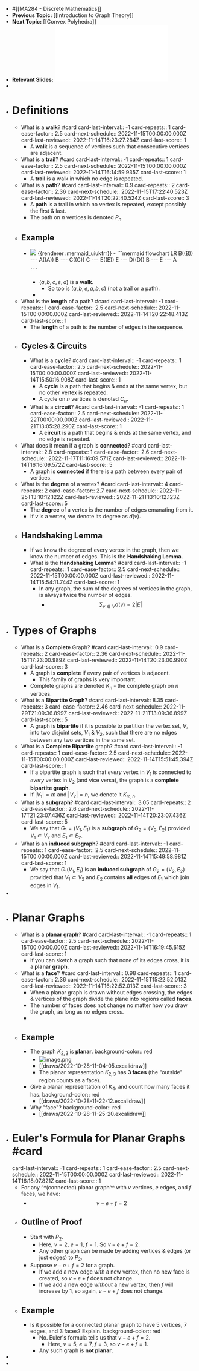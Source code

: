 - #[[MA284 - Discrete Mathematics]]
- **Previous Topic:** [[Introduction to Graph Theory]]
- **Next Topic:** [[Convex Polyhedra]]
- **Relevant Slides:** ![MA284-Week08.pdf](../assets/MA284-Week08_1666785726176_0.pdf)
-
- # Definitions
	- What is a **walk**? #card
	  card-last-interval:: -1
	  card-repeats:: 1
	  card-ease-factor:: 2.5
	  card-next-schedule:: 2022-11-15T00:00:00.000Z
	  card-last-reviewed:: 2022-11-14T16:23:27.284Z
	  card-last-score:: 1
		- A **walk** is a sequence of vertices such that consecutive vertices are adjacent.
	- What is a **trail**? #card
	  card-last-interval:: -1
	  card-repeats:: 1
	  card-ease-factor:: 2.5
	  card-next-schedule:: 2022-11-15T00:00:00.000Z
	  card-last-reviewed:: 2022-11-14T16:14:59.935Z
	  card-last-score:: 1
		- A **trail** is a walk in which no edge is repeated.
	- What is a **path**? #card
	  card-last-interval:: 0.9
	  card-repeats:: 2
	  card-ease-factor:: 2.36
	  card-next-schedule:: 2022-11-15T17:22:40.523Z
	  card-last-reviewed:: 2022-11-14T20:22:40.524Z
	  card-last-score:: 3
		- A **path** is a trail in which no vertex is repeated, except possibly the first & last.
		- The path on $n$ vertices is denoted $P_n$.
	- ## Example
		- <img src="https://mermaid.ink/img/ICBmbG93Y2hhcnQgTFIKQigoQikpIC0tLSBBKChBKSkKQiAtLS0gQygoQykpCkMgLS0tIEUoKEUpKQpFIC0tLSBEKChEKSkKQiAtLS0gRSAtLS0gQQoK" />
		  {{renderer :mermaid_uiukfrr}}
			- ```mermaid 
			  flowchart LR
			  B((B)) --- A((A))
			  B --- C((C))
			  C --- E((E))
			  E --- D((D))
			  B --- E --- A
			  
			  ```
			- $(a,b,c,e,d)$ is a **walk**.
				- So too is $(a,b,e,a,b,c)$ (not a trail or a path).
			-
	- What is the **length** of a path? #card
	  card-last-interval:: -1
	  card-repeats:: 1
	  card-ease-factor:: 2.5
	  card-next-schedule:: 2022-11-15T00:00:00.000Z
	  card-last-reviewed:: 2022-11-14T20:22:48.413Z
	  card-last-score:: 1
		- The **length** of a path is the number of edges in the sequence.
	- ## Cycles & Circuits
		- What is a **cycle**? #card
		  card-last-interval:: -1
		  card-repeats:: 1
		  card-ease-factor:: 2.5
		  card-next-schedule:: 2022-11-15T00:00:00.000Z
		  card-last-reviewed:: 2022-11-14T15:50:16.908Z
		  card-last-score:: 1
			- A **cycle** is a path that begins & ends at the same vertex, but no other vertex is repeated.
			- A cycle on $n$ vertices is denoted $C_n$.
		- What is a **circuit**? #card
		  card-last-interval:: -1
		  card-repeats:: 1
		  card-ease-factor:: 2.5
		  card-next-schedule:: 2022-11-22T00:00:00.000Z
		  card-last-reviewed:: 2022-11-21T13:05:28.290Z
		  card-last-score:: 1
			- A **circuit** is a path that begins & ends at the same vertex, and no edge is repeated.
	- What does it mean if a graph is **connected**? #card
	  card-last-interval:: 2.8
	  card-repeats:: 1
	  card-ease-factor:: 2.6
	  card-next-schedule:: 2022-11-17T11:16:09.571Z
	  card-last-reviewed:: 2022-11-14T16:16:09.572Z
	  card-last-score:: 5
		- A graph is **connected** if there is a path between every pair of vertices.
	- What is the **degree** of a vertex? #card
	  card-last-interval:: 4
	  card-repeats:: 2
	  card-ease-factor:: 2.7
	  card-next-schedule:: 2022-11-25T13:10:12.122Z
	  card-last-reviewed:: 2022-11-21T13:10:12.123Z
	  card-last-score:: 5
		- The **degree** of a vertex is the number of edges emanating from it.
		- If $v$ is a vertex, we denote its degree as $d(v)$.
	- ## Handshaking Lemma
		- If we know the degree of every vertex in the graph, then we know the number of edges. This is the **Handshaking Lemma**.
		- What is the **Handshaking Lemma**? #card
		  card-last-interval:: -1
		  card-repeats:: 1
		  card-ease-factor:: 2.5
		  card-next-schedule:: 2022-11-15T00:00:00.000Z
		  card-last-reviewed:: 2022-11-14T15:54:11.744Z
		  card-last-score:: 1
			- In any graph, the sum of the degrees of vertices in the graph, is always twice the number of edges.
				- $$\sum_{v \in V} d(v) = 2|E|$$
- # Types of Graphs
	- What is a **Complete** Graph? #card
	  card-last-interval:: 0.9
	  card-repeats:: 2
	  card-ease-factor:: 2.36
	  card-next-schedule:: 2022-11-15T17:23:00.989Z
	  card-last-reviewed:: 2022-11-14T20:23:00.990Z
	  card-last-score:: 3
		- A graph is **complete** if every pair of vertices is adjacent.
			- This family of graphs is very important.
		- Complete graphs are denoted $K_n$ - the complete graph on $n$ vertices.
	- What is a **Bipartite Graph**? #card
	  card-last-interval:: 8.35
	  card-repeats:: 3
	  card-ease-factor:: 2.46
	  card-next-schedule:: 2022-11-29T21:09:36.899Z
	  card-last-reviewed:: 2022-11-21T13:09:36.899Z
	  card-last-score:: 5
		- A graph is **bipartite** if it is possible to partition the vertex set, $V$, into two disjoint sets, $V_1$ & $V_2$, such that there are no edges between any two vertices in the same set.
	- What is a **Complete Bipartite** graph? #card
	  card-last-interval:: -1
	  card-repeats:: 1
	  card-ease-factor:: 2.5
	  card-next-schedule:: 2022-11-15T00:00:00.000Z
	  card-last-reviewed:: 2022-11-14T15:51:45.394Z
	  card-last-score:: 1
		- If a bipartite graph is such that *every* vertex in $V_1$ is connected to *every* vertex in $V_2$ (and vice versa), the graph is a **complete bipartite graph**.
		- If $|V_1| = m$ and $|V_2| = n$, we denote it $K_{m,n}$.
	- What is a **subgraph**? #card
	  card-last-interval:: 3.05
	  card-repeats:: 2
	  card-ease-factor:: 2.6
	  card-next-schedule:: 2022-11-17T21:23:07.436Z
	  card-last-reviewed:: 2022-11-14T20:23:07.436Z
	  card-last-score:: 5
		- We say that $G_1 = (V_1, E_1)$ is a **subgraph** of $G_2 = (V_2, E_2)$ provided $V_1 \subset V_2$ and $E_1 \subset E_2$.
	- What is an **induced subgraph**? #card
	  card-last-interval:: -1
	  card-repeats:: 1
	  card-ease-factor:: 2.5
	  card-next-schedule:: 2022-11-15T00:00:00.000Z
	  card-last-reviewed:: 2022-11-14T15:49:58.981Z
	  card-last-score:: 1
		- We say that $G_1(V_1, E_1)$ is an **induced subgraph** of $G_2 = (V_2, E_2)$ provided that $V_1 \subset V_2$ and $E_2$ contains **all** edges of $E_1$ which join edges in $V_1$.
-
- # Planar Graphs
	- What is a **planar graph**? #card
	  card-last-interval:: -1
	  card-repeats:: 1
	  card-ease-factor:: 2.5
	  card-next-schedule:: 2022-11-15T00:00:00.000Z
	  card-last-reviewed:: 2022-11-14T16:19:45.615Z
	  card-last-score:: 1
		- If you can sketch a graph such that none of its edges cross, it is a **planar graph**.
	- What is a **face**? #card
	  card-last-interval:: 0.98
	  card-repeats:: 1
	  card-ease-factor:: 2.36
	  card-next-schedule:: 2022-11-15T15:22:52.013Z
	  card-last-reviewed:: 2022-11-14T16:22:52.013Z
	  card-last-score:: 3
		- When a planar graph is drawn without edges crossing, the edges & vertices of the graph divide the plane into regions called **faces**.
		- The number of faces does not change no matter how you draw the graph, as long as no edges cross.
		-
	- ## Example
		- The graph $K_{2,3}$ is **planar**.
		  background-color:: red
			- ![image.png](../assets/image_1666951300835_0.png)
			- [[draws/2022-10-28-11-04-05.excalidraw]]
			- The planar representation $K_{2,3}$ has **3 faces** (the "outside" region counts as a face).
		- Give a planar representation of $K_4$, and count how many faces it has.
		  background-color:: red
			- [[draws/2022-10-28-11-22-12.excalidraw]]
		- Why "face"?
		  background-color:: red
			- [[draws/2022-10-28-11-25-20.excalidraw]]
- # Euler's Formula for Planar Graphs #card
  card-last-interval:: -1
  card-repeats:: 1
  card-ease-factor:: 2.5
  card-next-schedule:: 2022-11-15T00:00:00.000Z
  card-last-reviewed:: 2022-11-14T16:18:07.821Z
  card-last-score:: 1
	- For any ^^(connected) planar graph^^ with $v$ vertices, $e$ edges, and $f$ faces, we have:
		- $$v - e + f  = 2$$
	- ## Outline of Proof
		- Start with $P_2$.
			- Here, $v=2$, $e = 1$, $f=1$. So $v-e+f=2$.
			- Any other graph can be made by adding vertices & edges (or just edges) to $P_2$.
		- Suppose  $v-e+f=2$ for a graph.
			- If we add a new edge *with* a new vertex, then no new face is created, so $v-e+f$ does not change.
			- If we add a new edge *without* a new vertex, then $f$ will increase by 1, so again, $v-e+f$ does not change.
	- ## Example
		- Is it possible for a connected planar graph to have 5 vertices, 7 edges, and 3 faces? Explain.
		  background-color:: red
			- No. Euler's formula tells us that $v-e+f=2$.
				- Here, $v=5$, $e=7$, $f=3$, so $v-e+f=1$.
			- Any such graph is **not planar**.
-
-